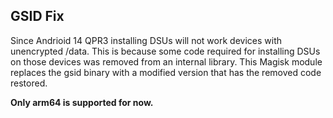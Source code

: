 ## GSID Fix

Since Andrioid 14 QPR3 installing DSUs will not work devices with unencrypted /data. This is because some code required for installing DSUs on those devices was removed from an internal library. This Magisk module replaces the gsid binary with a modified version that has the removed code restored.

**Only arm64 is supported for now.**